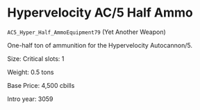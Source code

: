 # Hypervelocity AC/5 Half Ammo

`AC5_Hyper_Half_AmmoEquipment79` (Yet Another Weapon)

One-half ton of ammunition for the Hypervelocity Autocannon/5.

Size: Critical slots: 1

Weight: 0.5 tons

Base Price: 4,500 cbills

Intro year: 3059

